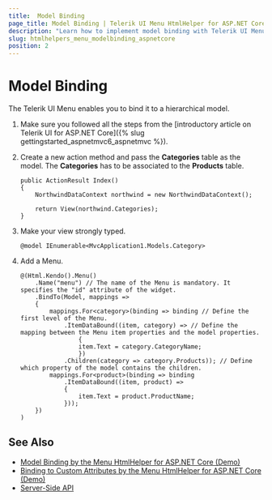 ```yaml
---
title:  Model Binding
page_title: Model Binding | Telerik UI Menu HtmlHelper for ASP.NET Core
description: "Learn how to implement model binding with Telerik UI Menu HtmlHelper for ASP.NET Core (MVC 6 or ASP.NET Core MVC)."
slug: htmlhelpers_menu_modelbinding_aspnetcore
position: 2
---
```


# Model Binding

The Telerik UI Menu enables you to bind it to a hierarchical model.

1. Make sure you followed all the steps from the [introductory article on Telerik UI for ASP.NET Core]({% slug gettingstarted_aspnetmvc6_aspnetmvc %}).
1. Create a new action method and pass the **Categories** table as the model. The **Categories** has to be associated to the **Products** table.

    ```Razor
    public ActionResult Index()
    {
        NorthwindDataContext northwind = new NorthwindDataContext();

        return View(northwind.Categories);
    }
    ```

1. Make your view strongly typed.

    ```Razor
    @model IEnumerable<MvcApplication1.Models.Category>
    ```

1. Add a Menu.

    ```Razor
    @(Html.Kendo().Menu()
        .Name("menu") // The name of the Menu is mandatory. It specifies the "id" attribute of the widget.
        .BindTo(Model, mappings =>
        {
            mappings.For<category>(binding => binding // Define the first level of the Menu.
                .ItemDataBound((item, category) => // Define the mapping between the Menu item properties and the model properties.
                    {
                    item.Text = category.CategoryName;
                    })
                .Children(category => category.Products)); // Define which property of the model contains the children.
            mappings.For<product>(binding => binding
                .ItemDataBound((item, product) =>
                {
                    item.Text = product.ProductName;
                }));
        })
    )
    ```

## See Also

* [Model Binding by the Menu HtmlHelper for ASP.NET Core (Demo)](https://demos.telerik.com/aspnet-core/menu/modelbinding)
* [Binding to Custom Attributes by the Menu HtmlHelper for ASP.NET Core (Demo)](https://demos.telerik.com/aspnet-core/menu/menu-bind-attributes)
* [Server-Side API](/api/menu)
